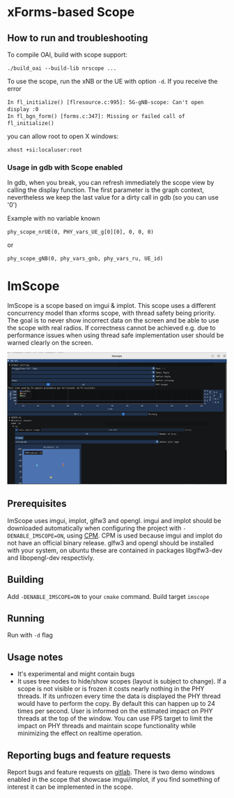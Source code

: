 # xForms-based Scope

## How to run and troubleshooting

To compile OAI, build with scope support:
```
./build_oai --build-lib nrscope ...
```

To use the scope, run the xNB or the UE with option `-d`. If you receive the
error
```
In fl_initialize() [flresource.c:995]: 5G-gNB-scope: Can't open display :0
In fl_bgn_form() [forms.c:347]: Missing or failed call of fl_initialize()
```
you can allow root to open X windows:
```
xhost +si:localuser:root
```

### Usage in gdb with Scope enabled

In gdb, when you break, you can refresh immediately the scope view by calling the display function.
The first parameter is the graph context, nevertheless we keep the last value for a dirty call in gdb (so you can use '0')

Example with no variable known
```
phy_scope_nrUE(0, PHY_vars_UE_g[0][0], 0, 0, 0)
```
or
```
phy_scope_gNB(0, phy_vars_gnb, phy_vars_ru, UE_id)
```

# ImScope

ImScope is a scope based on imgui & implot. This scope uses a different concurrency model than xforms scope, with thread
safety being priority. The goal is to never show incorrect data on the screen and be able to use the scope with real radios.
If correctness cannot be achieved e.g. due to performance issues when using thread safe implementation user should be warned
clearly on the screen.

![image](./imscope/imscope_screenshot.png)

## Prerequisites

ImScope uses imgui, implot, glfw3 and opengl. imgui and implot should be downloaded automatically when configuring the project
with `-DENABLE_IMSCOPE=ON`, using [CPM](https://github.com/cpm-cmake/CPM.cmake). CPM is used because imgui and implot do not have
an official binary release. glfw3 and opengl should be installed with your system, on ubuntu these are contained in packages
libglfw3-dev and libopengl-dev respectivly.

## Building

Add `-DENABLE_IMSCOPE=ON` to your `cmake` command. Build target `imscope`

## Running

Run with `-d` flag

## Usage notes

 - It's experimental and might contain bugs
 - It uses tree nodes to hide/show scopes (layout is subject to change). If a scope is not visible or is frozen it costs nearly
 nothing in the PHY threads. If its unfrozen every time the data is displayed the PHY thread would have to perform the copy. By
 default this can happen up to 24 times per second. User is informed on the estimated impact on PHY threads at the top of the
 window. You can use FPS target to limit the impact on PHY threads and maintain scope functionality while minimizing the effect
 on realtime operation.

## Reporting bugs and feature requests

Report bugs and feature requests on [gitlab](https://gitlab.eurecom.fr/oai/openairinterface5g/-/issues). There is two demo windows
enabled in the scope that showcase imgui/implot, if you find something of interest it can be implemented in the scope.
